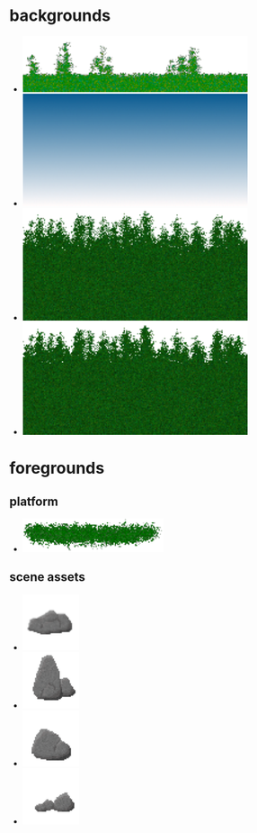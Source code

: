 # backgrounds
* ![](background-grass_L.png)
* ![](background-sky_L.png)
* ![](background-tree1_L.png)
* ![](background-tree2_L.png)
# foregrounds
## platform
* ![](foreground-platform_L.png)
## scene assets
* ![](foreground-rock1_L.png)
* ![](foreground-rock2_L.png)
* ![](foreground-rock3_L.png)
* ![](foreground-rock4_L.png)
